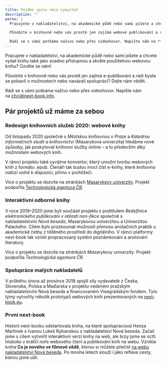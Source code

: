 ```yaml
---
title: Pojďme spolu něco vymyslet
description: ""
perex: |
  Pracujete v nakladatelství, na akademické půdě nebo sami píšete a chcete vydat knihu také jako přístupnou a použitelnou webovou knihu? Ozvěte se nám!

  Působíte v knihovně nebo vás prostě jen zajímá webové publikování a rádi byste se pobavili o možnostech nebo navázali spolupráci? Dejte nám vědět.

  Rádi se s vámi potkáme naživo nebo přes videohovor. Napište nám na **chci@next-book.info**.
---
```


Pracujete v nakladatelství, na akademické půdě nebo sami píšete a chcete vydat knihu také jako snadno přístupnou a skvěle použitelnou webovou knihu? Ozvěte se nám!

Působíte v knihovně nebo vás prostě jen zajímá e-publikování a rádi byste se pobavli o možnostech nebo navázali spolupráci? Dejte nám vědět.

Rádi se s vámi potkáme naživo nebo přes videohovor. Napište nám na [chci@next-book.info](mailto:chci@next-book.info).


## Pár projektů už máme za sebou

### Redesign knihovních služeb 2020: webové knihy

Od listopadu 2020 společně s *Městskou knihovnou v Praze* a *Katedrou informačních studií a knihovnictví* (Masarykova univerzita) hledáme nové způsoby, jak poskytovat knihovní služby online – a to především díky možnostem webových knih.

V rámci projektu také vyvíjíme konvertor, který umožní tvorbu webových knih z formátu .epub. Čtenáři tak budou moct číst e-knihy, které *knihovna nabízí volně k dispozici*, přímo v prohlížeči.

Více o projektu se dozvíte na stránkách [Masarykovy univerzity](https://www.phil.muni.cz/vyzkum/resene-projekty/57507). Projekt podpořila [Technologická agentura ČR](https://www.tacr.cz/).

### **Interaktivní odborné knihy**

V roce 2019–2020 jsme byli součástí projektu s podtitulem *Redefinice elektronického publikování v oblasti non-fikce* společně s nakladatelstvím *Nová beseda*, Masarykovou univerzitou a Univerzitou Palackého. Cílem bylo prozkoumat možnosti přenosu anotačních praktik u akademické četby z tištěného prostředí do digitálního. V rámci platformy next-book tak vznikl propracovaný systém poznámkování a anotování literatury.

Více o projektu se dozvíte na *stránkách Masarykovy univerzity*. Projekt podpořila *Technologická agentura ČR*.

### **Spolupráce malých nakladatelů**

V průběhu února až prosince 2018 spojili síly vydavatelé z Česka, Slovenska, Polska a Maďarska v projektu vedeném pražským nakladatelstvím Nová beseda a financovaném Visegrádským fondem. Tyto týmy vytvořily několik prototypů webových knih prezentovaných na [next-book.eu](https://next-book.eu/en/).

### První next-book

Historii next-booku odstartovala kniha, na které spolupracoval Honza Martinek s Ivanou Lukeš Rybanskou z nakladatelství Nová beseda. Začali jsme s cílem vytvořit interaktivní verzi knihy na web, ale brzy jsme se octli hluboko v králičí noře webového čtení a publikování knih na webu. Vznikla kniha **Co je nového ve filmové vědě**, kterou si můžete přečíst [na webu nakladatelství Nová beseda](https://novabeseda.cz/page/nextbook). Po mnoha letech slouží i jako reflexe cesty, kterou jsme ušli.

